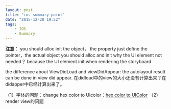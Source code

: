 ```yaml
---
layout: post
title: "ios-summary-point"
date: "2015-12-28 19:52"
tags:
    - IOS
    - Summary
---
```

**注意**：
you should alloc init the object， the property just define the pointer，the actual object you should alloc and init
why the UI element not needed？
because the UI element init when rendering the storyboard

the difference about  ViewDidLoad and viewDidAppear:
the autolayout result can be done in view did appear. 在didload中的view的大小还没有计算出来？在didapper中已经计算出来了。

（1）字体的问题：change hex color to UIcolor：[hex color to UIColor](http://www.touch-code-magazine.com/web-color-to-uicolor-convertor/)
（2）render view的问题
